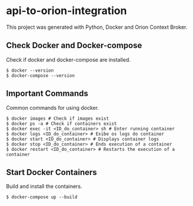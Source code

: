 # api-to-orion-integration

This project was generated with Python, Docker and Orion Context Broker.

## Check Docker and Docker-compose

Check if docker and docker-compose are installed.

```shell
$ docker --version
$ docker-compose --version
```

## Important Commands

Common commands for using docker.

```shell
$ docker images # Check if images exist
$ docker ps -a # Check if containers exist
$ docker exec -it <ID_do_container> sh # Enter running container
$ docker logs <ID_do_container> # Exibe os logs do container
$ docker start <ID_do_container> # Displays container logs
$ docker stop <ID_do_container> # Ends execution of a container
$ docker restart <ID_do_container> # Restarts the execution of a container
```

## Start Docker Containers

Build and install the containers.

```shell
$ docker-compose up --build
```